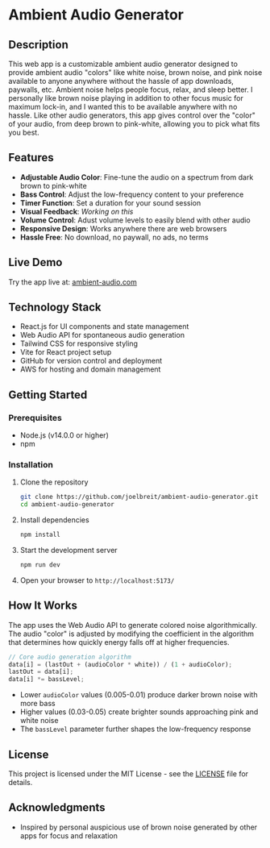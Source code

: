 # Ambient Audio Generator

<!-- Add Demo Gif -->

## Description

This web app is a customizable ambient audio generator designed to provide ambient audio "colors" like white noise, brown noise, and pink noise available to anyone anywhere without the hassle of app downloads, paywalls, etc. Ambient noise helps people focus, relax, and sleep better. I personally like brown noise playing in addition to other focus music for maximum lock-in, and I wanted this to be available anywhere with no hassle. Like other audio generators, this app gives control over the "color" of your audio, from deep brown to pink-white, allowing you to pick what fits you best.

## Features

- **Adjustable Audio Color**: Fine-tune the audio on a spectrum from dark brown to pink-white
- **Bass Control**: Adjust the low-frequency content to your preference
- **Timer Function**: Set a duration for your sound session
- **Visual Feedback**: *Working on this*
- **Volume Control**: Adust volume levels to easily blend with other audio
- **Responsive Design**: Works anywhere there are web browsers
- **Hassle Free**: No download, no paywall, no ads, no terms

## Live Demo

Try the app live at: [ambient-audio.com](https://ambient-audio.com)

## Technology Stack

- React.js for UI components and state management
- Web Audio API for spontaneous audio generation
- Tailwind CSS for responsive styling
- Vite for React project setup
- GitHub for version control and deployment
- AWS for hosting and domain management

## Getting Started

### Prerequisites

- Node.js (v14.0.0 or higher)
- npm

### Installation

1. Clone the repository
   ```bash
   git clone https://github.com/joelbreit/ambient-audio-generator.git
   cd ambient-audio-generator
   ```

2. Install dependencies
   ```bash
   npm install
   ```

3. Start the development server
   ```bash
   npm run dev
   ```

4. Open your browser to `http://localhost:5173/`

## How It Works

The app uses the Web Audio API to generate colored noise algorithmically. The audio "color" is adjusted by modifying the coefficient in the algorithm that determines how quickly energy falls off at higher frequencies.

```javascript
// Core audio generation algorithm
data[i] = (lastOut + (audioColor * white)) / (1 + audioColor);
lastOut = data[i];
data[i] *= bassLevel;
```

- Lower `audioColor` values (0.005-0.01) produce darker brown noise with more bass
- Higher values (0.03-0.05) create brighter sounds approaching pink and white noise
- The `bassLevel` parameter further shapes the low-frequency response

## License

This project is licensed under the MIT License - see the [LICENSE](LICENSE) file for details.

## Acknowledgments

- Inspired by personal auspicious use of brown noise generated by other apps for focus and relaxation
